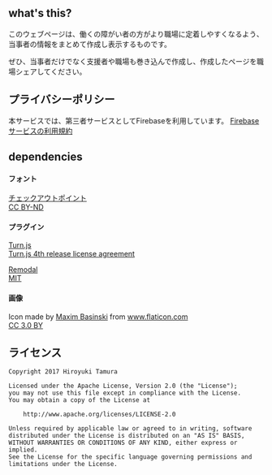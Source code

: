 ## what's this?
このウェブページは、働くの障がい者の方がより職場に定着しやすくなるよう、当事者の情報をまとめて作成し表示するものです。

ぜひ、当事者だけでなく支援者や職場も巻き込んで作成し、作成したページを職場シェアしてください。

## プライバシーポリシー
本サービスでは、第三者サービスとしてFirebaseを利用しています。
[Firebase サービスの利用規約](https://firebase.google.com/terms/)

## dependencies

#### フォント
[チェックアウトポイント](http://marusexijaxs.web.fc2.com/quizfont.html#quizfont2)  
[CC BY-ND](http://creativecommons.org/licenses/by-nd/4.0/deed.ja)

#### プラグイン
[Turn.js]( http://www.turnjs.com/)  
[Turn.js 4th release license agreement](http://www.turnjs.com/docs/Turn.js_4th_release_license_agreement)  
  
[Remodal](https://github.com/vodkabears/Remodal)  
[MIT](https://github.com/vodkabears/Remodal/blob/master/LICENSE)

#### 画像
Icon made by [Maxim Basinski](https://www.flaticon.com/authors/maxim-basinski) from www.flaticon.com  
[CC 3.0 BY](https://creativecommons.org/licenses/by/3.0/)

## ライセンス
```
Copyright 2017 Hiroyuki Tamura

Licensed under the Apache License, Version 2.0 (the "License");
you may not use this file except in compliance with the License.
You may obtain a copy of the License at

    http://www.apache.org/licenses/LICENSE-2.0

Unless required by applicable law or agreed to in writing, software
distributed under the License is distributed on an "AS IS" BASIS,
WITHOUT WARRANTIES OR CONDITIONS OF ANY KIND, either express or implied.
See the License for the specific language governing permissions and
limitations under the License.
```
